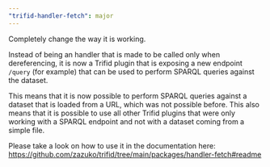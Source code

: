 ```yaml
---
"trifid-handler-fetch": major
---
```


Completely change the way it is working.

Instead of being an handler that is made to be called only when dereferencing, it is now a Trifid plugin that is exposing a new endpoint `/query` (for example) that can be used to perform SPARQL queries against the dataset.

This means that it is now possible to perform SPARQL queries against a dataset that is loaded from a URL, which was not possible before.
This also means that it is possible to use all other Trifid plugins that were only working with a SPARQL endpoint and not with a dataset coming from a simple file.

Please take a look on how to use it in the documentation here: https://github.com/zazuko/trifid/tree/main/packages/handler-fetch#readme
